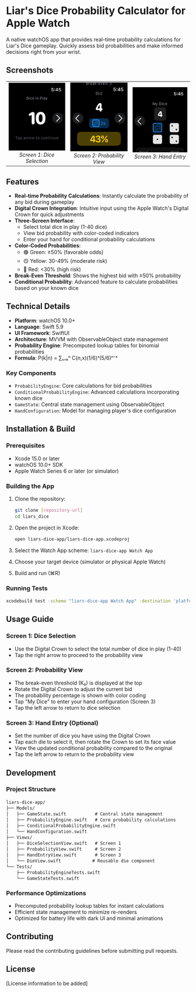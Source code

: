 # Liar's Dice Probability Calculator for Apple Watch

A native watchOS app that provides real-time probability calculations for Liar's Dice gameplay. Quickly assess bid probabilities and make informed decisions right from your wrist.

## Screenshots

<table>
  <tr>
    <td align="center">
      <img src="screenshots/screen-1.png" width="200" alt="Dice Selection"/>
      <br />
      <em>Screen 1: Dice Selection</em>
    </td>
    <td align="center">
      <img src="screenshots/screen-2.png" width="200" alt="Probability View"/>
      <br />
      <em>Screen 2: Probability View</em>
    </td>
    <td align="center">
      <img src="screenshots/screen-3.png" width="200" alt="Hand Entry"/>
      <br />
      <em>Screen 3: Hand Entry</em>
    </td>
  </tr>
</table>

## Features

- **Real-time Probability Calculations**: Instantly calculate the probability of any bid during gameplay
- **Digital Crown Integration**: Intuitive input using the Apple Watch's Digital Crown for quick adjustments
- **Three-Screen Interface**: 
  - Select total dice in play (1-40 dice)
  - View bid probability with color-coded indicators
  - Enter your hand for conditional probability calculations
- **Color-Coded Probabilities**: 
  - 🟢 Green: ≥50% (favorable odds)
  - 🟡 Yellow: 30-49% (moderate risk)
  - 🔴 Red: <30% (high risk)
- **Break-Even Threshold**: Shows the highest bid with ≥50% probability
- **Conditional Probability**: Advanced feature to calculate probabilities based on your known dice

## Technical Details

- **Platform**: watchOS 10.0+
- **Language**: Swift 5.9
- **UI Framework**: SwiftUI
- **Architecture**: MVVM with ObservableObject state management
- **Probability Engine**: Precomputed lookup tables for binomial probabilities
- **Formula**: P(k|n) = ∑ₓ₌ₖⁿ C(n,x)(1/6)ˣ(5/6)ⁿ⁻ˣ

### Key Components

- `ProbabilityEngine`: Core calculations for bid probabilities
- `ConditionalProbabilityEngine`: Advanced calculations incorporating known dice
- `GameState`: Central state management using ObservableObject
- `HandConfiguration`: Model for managing player's dice configuration

## Installation & Build

### Prerequisites

- Xcode 15.0 or later
- watchOS 10.0+ SDK
- Apple Watch Series 6 or later (or simulator)

### Building the App

1. Clone the repository:
   ```bash
   git clone [repository-url]
   cd liars_dice
   ```

2. Open the project in Xcode:
   ```bash
   open liars-dice-app/liars-dice-app.xcodeproj
   ```

3. Select the Watch App scheme: `liars-dice-app Watch App`

4. Choose your target device (simulator or physical Apple Watch)

5. Build and run (⌘R)

### Running Tests

```bash
xcodebuild test -scheme "liars-dice-app Watch App" -destination 'platform=watchOS Simulator,name=Apple Watch Series 10 (46mm)'
```

## Usage Guide

### Screen 1: Dice Selection
- Use the Digital Crown to select the total number of dice in play (1-40)
- Tap the right arrow to proceed to the probability view

### Screen 2: Probability View
- The break-even threshold (K₀) is displayed at the top
- Rotate the Digital Crown to adjust the current bid
- The probability percentage is shown with color coding
- Tap "My Dice" to enter your hand configuration (Screen 3)
- Tap the left arrow to return to dice selection

### Screen 3: Hand Entry (Optional)
- Set the number of dice you have using the Digital Crown
- Tap each die to select it, then rotate the Crown to set its face value
- View the updated conditional probability compared to the original
- Tap the left arrow to return to the probability view

## Development

### Project Structure

```
liars-dice-app/
├── Models/
│   ├── GameState.swift           # Central state management
│   ├── ProbabilityEngine.swift   # Core probability calculations
│   ├── ConditionalProbabilityEngine.swift
│   └── HandConfiguration.swift
├── Views/
│   ├── DiceSelectionView.swift   # Screen 1
│   ├── ProbabilityView.swift     # Screen 2
│   ├── HandEntryView.swift       # Screen 3
│   └── DieView.swift            # Reusable die component
└── Tests/
    ├── ProbabilityEngineTests.swift
    └── GameStateTests.swift
```

### Performance Optimizations

- Precomputed probability lookup tables for instant calculations
- Efficient state management to minimize re-renders
- Optimized for battery life with dark UI and minimal animations

## Contributing

Please read the contributing guidelines before submitting pull requests.

## License

[License information to be added]
